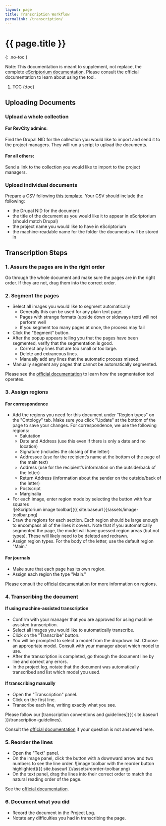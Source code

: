 ```yaml
---
layout: page
title: Transcription Workflow
permalink: /transcription/
---
```


# {{ page.title }}
{: .no-toc }

Note: This documentation is meant to supplement, not replace, the complete [eScriptorium documentation](https://escriptorium.readthedocs.io/en/latest/). Please consult the official documentation to learn about using the tool.

1. TOC
{:toc}

## Uploading Documents

### Upload a whole collection

#### For RevCity admins:

Find the Drupal NID for the collection you would like to import and send it to the project managers. They will run a script to upload the documents.

#### For all others:

Send a link to the collection you would like to import to the project managers.

### Upload individual documents

Prepare a CSV following [this template](). Your CSV should include the following:

- the Drupal NID for the document
- the title of the document as you would like it to appear in eScriptorium (should match Drupal)
- the project name you would like to have in eScriptorium
- the machine-readable name for the folder the documents will be stored in

## Transcription Steps

### 1. Assure the pages are in the right order

Go through the whole document and make sure the pages are in the right order. If they are not, drag them into the correct order.

### 2. Segment the pages

- Select all images you would like to segment automatically
    - Generally this can be used for any plain text page.
    - Pages with strange formats (upside down or sideways text) will not perform well
    - If you segment too many pages at once, the process may fail
- Click the "Segment" button.
- After the popup appears telling you that the pages have been segmented, verify that the segmentation is good.
    - Correct any lines that are too small or too large.
    - Delete and extraneous lines.
    - Manually add any lines that the automatic process missed.
- Manually segment any pages that cannot be automatically segmented.

Please see the [official documentation](https://escriptorium.readthedocs.io/en/latest/segment/#text-line-segmentation) to learn how the segmentation tool operates.

### 3. Assign regions

#### For correspondence

- Add the regions you need for this document under "Region types" on the "Ontology" tab. Make sure you click "Update" at the bottom of the page to save your changes. For correspondence, we use the following regions:
    - Salutation
    - Date and Address (use this even if there is only a date and no location)
    - Signature (includes the closing of the letter)
    - Addressee (use for the recipient’s name at the bottom of the page of the main text)
    - Address (use for the recipient’s information on the outside/back of the letter)
    - Return Address (information about the sender on the outside/back of the letter)
    - Postscript
    - Marginalia
- For each image, enter region mode by selecting the button with four squares  
![eScriptorium image toolbar]({{ site.baseurl }}/assets/image-toolbar.png)
- Draw the regions for each section. Each region should be large enough to encompass all of the lines it covers. Note that if you automatically segmented the page, the model will have guessed region areas (but not types). These will likely need to be deleted and redrawn.
- Assign region types. For the body of the letter, use the default region "Main."

#### For journals

- Make sure that each page has its own region.
- Assign each region the type "Main."

Please consult the [official documentation](https://escriptorium.readthedocs.io/en/latest/segment/#region-segmentation) for more information on regions.

### 4. Transcribing the document

#### If using machine-assisted transcription

- Confirm with your manager that you are approved for using machine assisted transcription.
- Select all images you would like to automatically transcribe.
- Click on the "Transcribe" button.
- You will be prompted to select a model from the dropdown list. Choose an appropriate model. Consult with your manager about which model to use.
- After the transcription is completed, go through the document line by line and correct any errors.
- In the project log, notate that the document was automatically transcribed and list which model you used.

#### If transcribing manually

- Open the "Transcription" panel.
- Click on the first line.
- Transcribe each line, writing exactly what you see.

Please follow our [transcription conventions and guidelines]({{ site.baseurl }}/transcription-guidelines).

Consult the [official documentation](https://escriptorium.readthedocs.io/en/latest/transcribe/#editing-with-the-transcription-panel) if your question is not answered here.

### 5. Reorder the lines

- Open the "Text" panel.
- On the image panel, click the button with a downward arrow and two numbers to see the line order.
![image toolbar with the reorder button highlighted]({{ site.baseurl }}/assets/reorder-toolbar.png)
- On the text panel, drag the lines into their correct order to match the natural reading order of the page.

See the [official documentation](https://escriptorium.readthedocs.io/en/latest/transcribe/#sorting-lines).

### 6. Document what you did

- Record the document in the Project Log.
- Notate any difficulties you had in transcribing the page.
